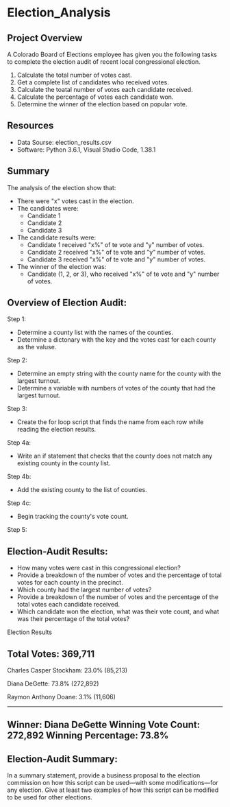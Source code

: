 # Election_Analysis

## Project Overview
A Colorado Board of Elections employee has given you the following tasks to complete the election audit of recent local congressional election.

1. Calculate the total number of votes cast.
2. Get a complete list of candidates who received votes.
3. Calculate the toatal number of votes each candidate received.
4. Calculate the percentage of votes each candidate won.
5. Determine the winner of the election based on popular vote.

## Resources
- Data Sourse: election_results.csv
- Software: Python 3.6.1, Visual Studio Code, 1.38.1

## Summary
The analysis of the election show that:
- There were "x" votes cast in the election.
- The candidates were:
  - Candidate 1
  - Candidate 2
  - Candidate 3
- The candidate results were:
  - Candidate 1 received "x%" of te vote and "y" number of votes.
  - Candidate 2 received "x%" of te vote and "y" number of votes.
  - Candidate 3 received "x%" of te vote and "y" number of votes.
- The winner of the election was:
  - Candidate (1, 2, or 3), who received "x%" of te vote and "y" number of votes.
  
## Overview of Election Audit: 

Step 1:
- Determine a county list with the names of the counties.
- Determine a dictonary with the key and the votes cast for each county as the valuse.

Step 2:
- Determine an empty string with the county name for the county with the largest turnout.
- Determine a variable with numbers of votes of the county that had the largest turnout.

Step 3:
- Create the for loop script that finds the name from each row while reading the election results.

Step 4a:
- Write an if statement that checks that the county does not match any existing county in the county list.

Step 4b:
- Add the existing county to the list of counties.

Step 4c:
- Begin tracking the county's vote count.

Step 5:



## Election-Audit Results: 
- How many votes were cast in this congressional election?
- Provide a breakdown of the number of votes and the percentage of total votes for each county in the precinct.
- Which county had the largest number of votes?
- Provide a breakdown of the number of votes and the percentage of the total votes each candidate received.
- Which candidate won the election, what was their vote count, and what was their percentage of the total votes?

Election Results

Total Votes: 369,711
-------------------------
Charles Casper Stockham: 23.0% (85,213)

Diana DeGette: 73.8% (272,892)

Raymon Anthony Doane: 3.1% (11,606)

-------------------------
Winner: Diana DeGette
Winning Vote Count: 272,892
Winning Percentage: 73.8%
-------------------------

## Election-Audit Summary: 
In a summary statement, provide a business proposal to the election commission on how this script can be used—with some modifications—for any election. Give at least two examples of how this script can be modified to be used for other elections.